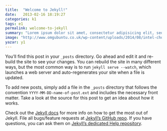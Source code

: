 ```yaml
---
title:  "Welcome to Jekyll!"
date:   2013-02-16 18:19:27
categories: k1
tags: e1
permalink: welcome-to-jekyll
summary: "Lorem ipsum dolor sit amet, consectetur adipisicing elit, sed do eiusmod tempor incididunt ut labore et dolore magna aliqua."
image: "http://www.omgubuntu.co.uk/wp-content/uploads/2014/08/intel-chop-350x200.jpg"
yazar: y1
---
```

You’ll find this post in your `_posts` directory. Go ahead and edit it and re-build the site to see your changes. You can rebuild the site in many different ways, but the most common way is to run <code class="language-markup">jekyll serve --watch</code>, which launches a web server and auto-regenerates your site when a file is updated.

To add new posts, simply add a file in the `_posts` directory that follows the convention `YYYY-MM-DD-name-of-post.ext` and includes the necessary front matter. Take a look at the source for this post to get an idea about how it works.

Check out the [Jekyll docs][jekyll] for more info on how to get the most out of Jekyll. File all bugs/feature requests at [Jekyll’s GitHub repo][jekyll-gh]. If you have questions, you can ask them on [Jekyll’s dedicated Help repository][jekyll-help].

[jekyll]:      http://jekyllrb.com
[jekyll-gh]:   https://github.com/jekyll/jekyll
[jekyll-help]: https://github.com/jekyll/jekyll-help
